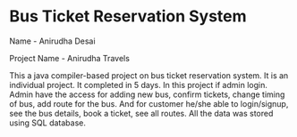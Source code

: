 Bus Ticket Reservation System
======================================

Name - Anirudha Desai

Project Name - Anirudha Travels

This a java compiler-based project on bus ticket reservation system. It is an individual project. It completed in 5 days.
In this project if admin login. Admin have the access for adding new bus, confirm tickets, change timing of bus,
add route for the bus. And for customer he/she able to login/signup, see the bus details, book a ticket, see all routes.
All the data was stored using SQL database.
